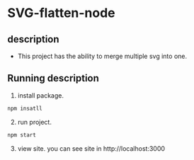 # SVG-flatten-node

## description
- This project has the ability to merge multiple svg into one.

## Running description
1. install package.
 
```sh
npm insatll
```

2. run project.

```sh
npm start
```

3. view site.
 you can see site in http://localhost:3000
 
